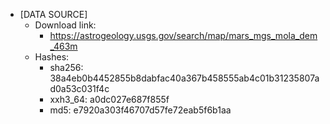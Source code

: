 - [DATA SOURCE]
    - Download link:
        - https://astrogeology.usgs.gov/search/map/mars_mgs_mola_dem_463m
    - Hashes:
        - sha256: 38a4eb0b4452855b8dabfac40a367b458555ab4c01b31235807ad0a53c031f4c
        - xxh3_64: a0dc027e687f855f
        - md5: e7920a303f46707d57fe72eab5f6b1aa